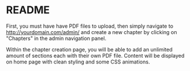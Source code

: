 # README
First, you must have have PDF files to upload, then simply navigate to http://yourdomain.com/admin/ and create a new chapter by clicking on "Chapters" in the admin navigation panel.

Within the chapter creation page, you will be able to add an unlimited amount of sections each with their own PDF file.
Content will be displayed on home page with clean styling and some CSS animations.
